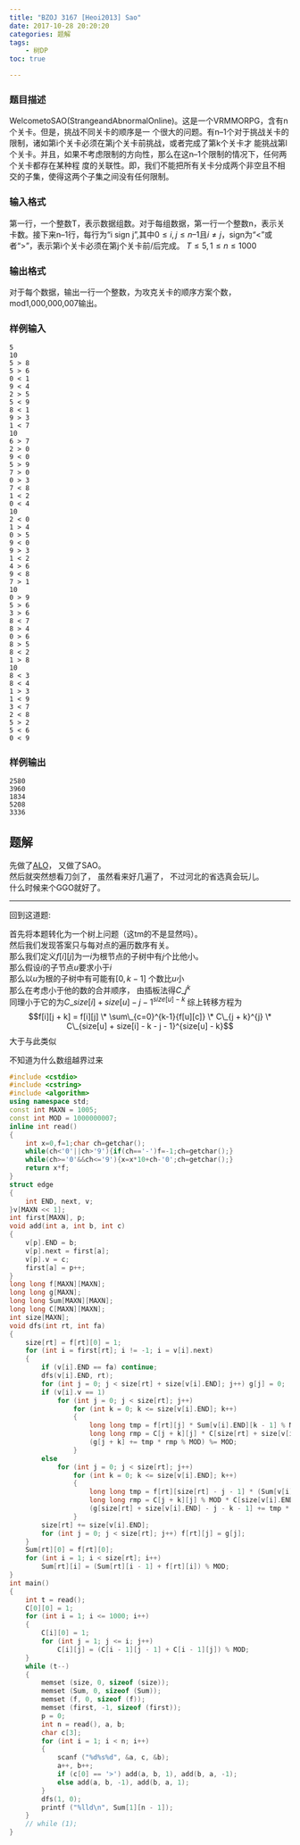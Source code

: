 ```yaml
---
title: "BZOJ 3167 [Heoi2013] Sao"
date: 2017-10-28 20:20:20
categories: 题解
tags:
    - 树DP
toc: true

---
```


### 题目描述
WelcometoSAO(StrangeandAbnormalOnline)。这是一个VRMMORPG，含有n个关卡。但是，挑战不同关卡的顺序是一
个很大的问题。有n–1个对于挑战关卡的限制，诸如第i个关卡必须在第j个关卡前挑战，或者完成了第k个关卡才
能挑战第l个关卡。并且，如果不考虑限制的方向性，那么在这n–1个限制的情况下，任何两个关卡都存在某种程
度的关联性。即，我们不能把所有关卡分成两个非空且不相交的子集，使得这两个子集之间没有任何限制。
### 输入格式
第一行，一个整数T，表示数据组数。对于每组数据，第一行一个整数n，表示关卡数。接下来n–1行，每行为“i 
sign j”,其中$0≤i,j≤n–1$且$i≠j$，sign为“<”或者“>”，表示第i个关卡必须在第j个关卡前/后完成。
$T≤5, 1≤n≤1000$
### 输出格式
对于每个数据，输出一行一个整数，为攻克关卡的顺序方案个数，mod1,000,000,007输出。

### 样例输入
```
5
10
5 > 8
5 > 6
0 < 1
9 < 4
2 > 5
5 < 9
8 < 1
9 > 3
1 < 7
10
6 > 7
2 > 0
9 < 0
5 > 9
7 > 0
0 > 3
7 < 8
1 < 2
0 < 4
10
2 < 0
1 > 4
0 > 5
9 < 0
9 > 3
1 < 2
4 > 6
9 < 8
7 > 1
10
0 > 9
5 > 6
3 > 6
8 < 7
8 > 4
0 > 6
8 > 5
8 < 2
1 > 8
10
8 < 3
8 < 4
1 > 3
1 < 9
3 < 7
2 < 8
5 > 2
5 < 6
0 < 9
```

### 样例输出
```
2580
3960
1834
5208
3336
```

## 题解
先做了[ALO](https://www.wildrage.cf/2017/08/05/66/)， 又做了SAO。  
然后就突然想看刀剑了， 虽然看来好几遍了， 不过河北的省选真会玩儿。  
什么时候来个GGO就好了。  
****
回到这道题:

首先将本题转化为一个树上问题（这tm的不是显然吗）。  
然后我们发现答案只与每对点的遍历数序有关。  
那么我们定义$f[i][j]$为一$i$为根节点的子树中有$j$个比他小。  
那么假设$i$的子节点$u$要求小于$i$  
那么以$u$为根的子树中有可能有$[0, k - 1]$ 个数比$u$小  
那么在考虑小于他的数的合并顺序，
由插板法得$C\_{j}^{k}$  
同理小于它的为$C\_{size[i] + size[u] - j - 1}^{size[u] - k}$
综上转移方程为  
$$f[i][j + k] = f[i][j] \* \sum\_{c=0}^{k-1}{f[u][c]} \* C\_{j + k}^{j} \* C\_{size[u] + size[i] - k - j - 1}^{size[u] - k}$$
大于与此类似

不知道为什么数组越界过来

```c++
#include <cstdio>
#include <cstring>
#include <algorithm>
using namespace std;
const int MAXN = 1005;
const int MOD = 1000000007;
inline int read()
{
    int x=0,f=1;char ch=getchar();
    while(ch<'0'||ch>'9'){if(ch=='-')f=-1;ch=getchar();}
    while(ch>='0'&&ch<='9'){x=x*10+ch-'0';ch=getchar();}
    return x*f;
}
struct edge
{
    int END, next, v;
}v[MAXN << 1];
int first[MAXN], p;
void add(int a, int b, int c)
{
    v[p].END = b;
    v[p].next = first[a];
    v[p].v = c;
    first[a] = p++;
}
long long f[MAXN][MAXN];
long long g[MAXN];
long long Sum[MAXN][MAXN];
long long C[MAXN][MAXN];
int size[MAXN];
void dfs(int rt, int fa)
{
    size[rt] = f[rt][0] = 1;
    for (int i = first[rt]; i != -1; i = v[i].next)
    {
        if (v[i].END == fa) continue;
        dfs(v[i].END, rt);
        for (int j = 0; j < size[rt] + size[v[i].END]; j++) g[j] = 0;
        if (v[i].v == 1)
            for (int j = 0; j < size[rt]; j++)
                for (int k = 0; k <= size[v[i].END]; k++)
                {
                    long long tmp = f[rt][j] * Sum[v[i].END][k - 1] % MOD;
                    long long rmp = C[j + k][j] * C[size[rt] + size[v[i].END] - k - j - 1][size[v[i].END] - k] % MOD;
                    (g[j + k] += tmp * rmp % MOD) %= MOD;
                }
        else
            for (int j = 0; j < size[rt]; j++)
                for (int k = 0; k <= size[v[i].END]; k++)
                {
                    long long tmp = f[rt][size[rt] - j - 1] * (Sum[v[i].END][size[v[i].END] - 1] - Sum[v[i].END][size[v[i].END] - k - 1] + MOD) % MOD;
                    long long rmp = C[j + k][j] % MOD * C[size[v[i].END] + size[rt] - k - j - 1][size[v[i].END] - k] % MOD;
                    (g[size[rt] + size[v[i].END] - j - k - 1] += tmp * rmp % MOD) %= MOD;
                }
        size[rt] += size[v[i].END];
        for (int j = 0; j < size[rt]; j++) f[rt][j] = g[j];
    }
    Sum[rt][0] = f[rt][0];
    for (int i = 1; i < size[rt]; i++)
        Sum[rt][i] = (Sum[rt][i - 1] + f[rt][i]) % MOD;
}
int main()
{
    int t = read();
    C[0][0] = 1;    
    for (int i = 1; i <= 1000; i++)
    {
        C[i][0] = 1;
        for (int j = 1; j <= i; j++)
            C[i][j] = (C[i - 1][j - 1] + C[i - 1][j]) % MOD;
    }
    while (t--)
    {
        memset (size, 0, sizeof (size));
        memset (Sum, 0, sizeof (Sum));
        memset (f, 0, sizeof (f));
        memset (first, -1, sizeof (first));
        p = 0;
        int n = read(), a, b;
        char c[3];
        for (int i = 1; i < n; i++)
        {
            scanf ("%d%s%d", &a, c, &b);
            a++, b++;
            if (c[0] == '>') add(a, b, 1), add(b, a, -1);
            else add(a, b, -1), add(b, a, 1);
        }
        dfs(1, 0);
        printf ("%lld\n", Sum[1][n - 1]);
    }
    // while (1);
}
```


